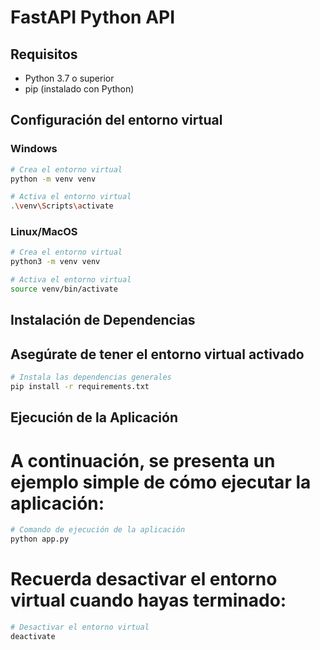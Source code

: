 # FastAPI Python API

## Requisitos

- Python 3.7 o superior
- pip (instalado con Python)

## Configuración del entorno virtual

### Windows

```bash
# Crea el entorno virtual
python -m venv venv

# Activa el entorno virtual
.\venv\Scripts\activate
```
### Linux/MacOS

```bash
# Crea el entorno virtual
python3 -m venv venv

# Activa el entorno virtual
source venv/bin/activate
```

## Instalación de Dependencias
## Asegúrate de tener el entorno virtual activado

```bash
# Instala las dependencias generales
pip install -r requirements.txt
```

## Ejecución de la Aplicación
# A continuación, se presenta un ejemplo simple de cómo ejecutar la aplicación:

```bash
# Comando de ejecución de la aplicación
python app.py
```
# Recuerda desactivar el entorno virtual cuando hayas terminado:

```bash
# Desactivar el entorno virtual
deactivate
```

